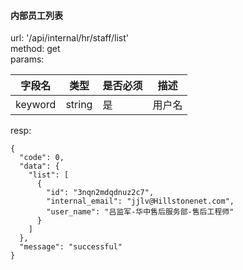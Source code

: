 
#### 内部员工列表 
url: '/api/internal/hr/staff/list'  
method: get  
params:    

| 字段名 | 类型 | 是否必须 | 描述 |
| ---- | ---- | --- | ---- |
| keyword | string | 是 | 用户名 |

resp:  
```text
{
  "code": 0,
  "data": {
    "list": [
      {
        "id": "3nqn2mdqdnuz2c7",
        "internal_email": "jjlv@Hillstonenet.com",
        "user_name": "吕监军-华中售后服务部-售后工程师"
      }
    ]
  },
  "message": "successful"
}
```